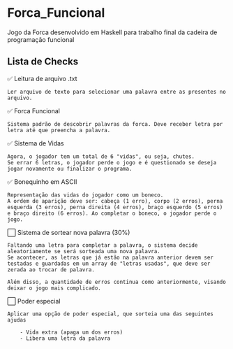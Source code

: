 # Forca_Funcional
Jogo da Forca desenvolvido em Haskell para trabalho final da cadeira de programação funcional

## Lista de Checks

✅ Leitura de arquivo .txt

    Ler arquivo de texto para selecionar uma palavra entre as presentes no arquivo.


✅ Forca Funcional

    Sistema padrão de descobrir palavras da forca. Deve receber letra por letra até que preencha a palavra.


✅ Sistema de Vidas

    Agora, o jogador tem um total de 6 "vidas", ou seja, chutes. 
    Se errar 6 letras, o jogador perde o jogo e é questionado se deseja jogar novamente ou finalizar o programa.


✅ Bonequinho em ASCII

    Representação das vidas do jogador como um boneco. 
    A ordem de aparição deve ser: cabeça (1 erro), corpo (2 erros), perna esquerda (3 erros), perna direita (4 erros), braço esquerdo (5 erros) e braço direito (6 erros). Ao completar o boneco, o jogador perde o jogo.


⬜ Sistema de sortear nova palavra (30%)

    Faltando uma letra para completar a palavra, o sistema decide aleatoriamente se será sorteada uma nova palavra. 
    Se acontecer, as letras que já estão na palavra anterior devem ser testadas e guardadas em um array de "letras usadas", que deve ser zerada ao trocar de palavra.

    Além disso, a quantidade de erros continua como anteriormente, visando deixar o jogo mais complicado.


⬜ Poder especial

    Aplicar uma opção de poder especial, que sorteia uma das seguintes ajudas

        - Vida extra (apaga um dos erros)
        - Libera uma letra da palavra
